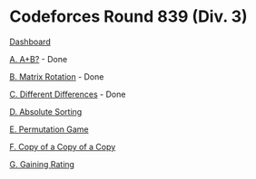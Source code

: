 # Codeforces Round 839 (Div. 3)

[Dashboard](https://codeforces.com/contest/1772)

[A. A+B?](https://codeforces.com/contest/1772/problem/A) - Done

[B. Matrix Rotation](https://codeforces.com/contest/1772/problem/B) - Done

[C. Different Differences](https://codeforces.com/contest/1772/problem/C) - Done

[D. Absolute Sorting](https://codeforces.com/contest/1772/problem/D)

[E. Permutation Game](https://codeforces.com/contest/1772/problem/E)

[F. Copy of a Copy of a Copy](https://codeforces.com/contest/1772/problem/F)

[G. Gaining Rating](https://codeforces.com/contest/1772/problem/G)
